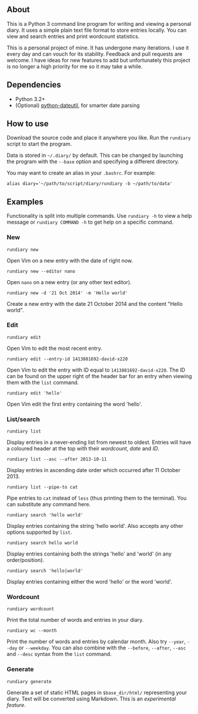 ## About

This is a Python 3 command line program for writing and viewing a personal diary. It uses a simple plain text file format to store entries locally. You can view and search entries and print wordcount statistics.

This is a personal project of mine. It has undergone many iterations. I use it every day and can vouch for its stability. Feedback and pull requests are welcome. I have ideas for new features to add but unfortunately this project is no longer a high priority for me so it may take a while. 

## Dependencies

- Python 3.2+
- (Optional) [python-dateutil](https://labix.org/python-dateutil), for smarter date parsing

## How to use

Download the source code and place it anywhere you like. Run the `rundiary` script to start the program. 

Data is stored in `~/.diary/` by default. This can be changed by launching the program with the `--base` option and specifying a different directory. 

You may want to create an alias in your `.bashrc`. For example:

    alias diary='~/path/to/script/diary/rundiary -b ~/path/to/data'

## Examples

Functionality is split into multiple commands. Use `rundiary -h` to view a help message or `rundiary COMMAND -h` to get help on a specific command. 

### New

    rundiary new

Open Vim on a new entry with the date of right now.

    rundiary new --editor nano

Open `nano` on a new entry (or any other text editor).

    rundiary new -d '21 Oct 2014' -m 'Hello world'

Create a new entry with the date 21 October 2014 and the content "Hello world".

### Edit

    rundiary edit

Open Vim to edit the most recent entry.

    rundiary edit --entry-id 1413881692-david-x220

Open Vim to edit the entry with ID equal to `1413881692-david-x220`. The ID can be found on the upper right of the header bar for an entry when viewing them with the `list` command.

    rundiary edit 'hello'

Open Vim edit the first entry containing the word 'hello'.

### List/search

    rundiary list

Display entries in a never-ending list from newest to oldest. Entries will have a coloured header at the top with their *wordcount*, *date* and *ID*.

    rundiary list --asc --after 2013-10-11

Display entries in ascending date order which occurred after 11 October 2013.

    rundiary list --pipe-to cat

Pipe entries to `cat` instead of `less` (thus printing them to the terminal). You can substitute any command here. 

    rundiary search 'hello world'

Display entries containing the string 'hello world'. Also accepts any other options supported by `list`.

    rundiary search hello world

Display entries containing both the strings 'hello' and 'world' (in any order/position).

    rundiary search 'hello|world'

Display entries containing either the word 'hello' or the word 'world'.

### Wordcount

    rundiary wordcount

Print the total number of words and entries in your diary.

    rundiary wc --month

Print the number of words and entries by calendar month. Also try `--year`, `--day` or `--weekday`. You can also combine with the `--before`, `--after`, `--asc` and `--desc` syntax from the `list` command.

### Generate

    rundiary generate

Generate a set of static HTML pages in `$base_dir/html/` representing your diary. Text will be converted using Markdown. This is an *experimental feature*. 
